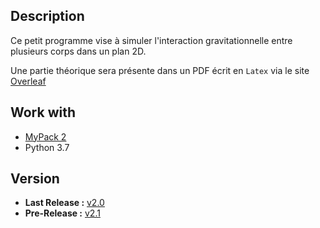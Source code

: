 ## Description

Ce petit programme vise à simuler l'interaction gravitationnelle entre plusieurs corps dans un plan 2D.

Une partie théorique sera présente dans un PDF écrit en `Latex` via le site [Overleaf](https://www.overleaf.com/project/5eee2914a9202b0001db3201)

## Work with
 - [MyPack 2](https://github.com/Florian-DELRIEU/MyPack/releases/tag/v2.0)
 - Python 3.7

## Version
* **Last Release :** [v2.0](https://github.com/Florian-DELRIEU/Gravitationnal-Sytem/releases/tag/v2.0)
* **Pre-Release :** [v2.1](https://github.com/Florian-DELRIEU/Gravitationnal-Sytem/releases/tag/v2.1)
